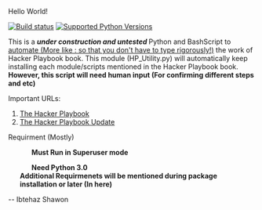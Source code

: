 Hello World!

[![Build status](https://travis-ci.org/ibtehaz-shawon/Hacker-Playbook-Utility.svg?branch=master)](https://travis-ci.org/profile/ibtehaz-shawon/Hacker-Playbook-Utility)
[![Supported Python Versions](https://img.shields.io/badge/Python-3.4%2C%203.5%2C%203.6-brightgreen.svg)](https://img.shields.io/badge/Python-3.4%2C%203.5%2C%203.6-brightgreen.svg)


This is a <b><i>under construction and untested </b></i> Python and BashScript to <u>automate (More like : so that you don't have to type rigorously!)</u> the work of Hacker Playbook book. This module (HP_Utility.py) will automatically keep installing each module/scripts mentioned in the Hacker Playbook book. <b>However, this script will need human input (For confirming different steps and etc) </b>

Important URLs:
<ol>
<li> <a href= "www.thehackerplaybook.com/dashboard"> The Hacker Playbook </a>
</li>
<li>
 <a href= "www.thehackerplaybook.com/updates"> The Hacker Playbook Update</a>
</li>

</ol>

Requirment (Mostly)
<ol>
<ul><b>Must Run in Superuser mode</b> </ul>
<ul> <b>Need Python 3.0 </b> </ul>
<b> Additional Requirmenets will be mentioned during package installation or later (In here) </b>
</ol>


-- Ibtehaz Shawon